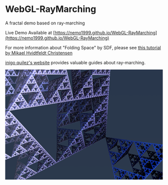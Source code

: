 # WebGL-RayMarching
A fractal demo based on ray-marching

Live Demo Available at [https://nemo1999.github.io/WebGL-RayMarching](https://nemo1999.github.io/WebGL-RayMarching)

For more information about "Folding Space" by SDF, please see [this tutorial by Mikael Hvidtfeldt Christensen](http://blog.hvidtfeldts.net/index.php/2011/08/distance-estimated-3d-fractals-iii-folding-space/)

[inigo quilez's website](https://www.iquilezles.org/www/index.htm) provides valuable guides about ray-marching.

![](triangle.png)